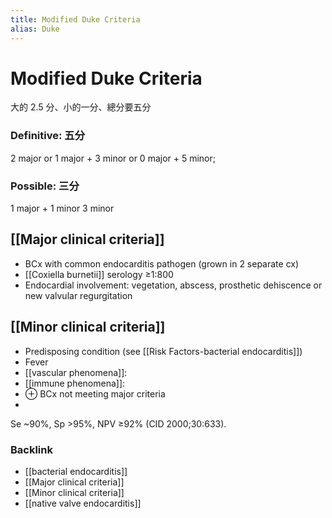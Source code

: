 ```yaml
---
title: Modified Duke Criteria
alias: Duke
---
```


# Modified Duke Criteria

大的 2.5 分、小的一分、總分要五分

### Definitive: 五分

2 major or
1 major + 3 minor or
0 major + 5 minor;

### Possible: 三分

1 major + 1 minor
3 minor

## [[Major clinical criteria]]

- BCx with common endocarditis pathogen (grown in 2 separate cx)
- [[Coxiella burnetii]] serology ≥1:800
- Endocardial involvement:
  vegetation, abscess, prosthetic dehiscence or new valvular regurgitation

## [[Minor clinical criteria]]

- Predisposing condition (see [[Risk Factors-bacterial endocarditis]])
- Fever
- [[vascular phenomena]]:
- [[immune phenomena]]:
- ⊕ BCx not meeting major criteria
-

Se ~90%, Sp >95%, NPV ≥92% (CID 2000;30:633).

### Backlink

- [[bacterial endocarditis]]
- [[Major clinical criteria]]
- [[Minor clinical criteria]]
- [[native valve endocarditis]]
